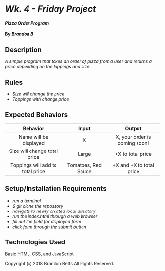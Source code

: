 # _Wk. 4 - Friday Project_

#### _Pizza Order Program_

#### By _**Brandon B**_

## Description

_A simple program that takes an order of pizza from a user and returns a price depending on the toppings and size._

## Rules
* _Size will change the price_
* _Toppings with change price_

## Expected Behaviors

|Behavior  |     Input     | Output|
|:----------:|:-------------:|:------:|
| Name will be displayed | X | X, your order is coming soon! |
| Size will change total price | Large | +X to total price |
| Toppings will add to total price | Tomatoes, Red Sauce | +X and +X to total price |

## Setup/Installation Requirements

* _run a terminal_
* _$ git clone the repository_
* _navigate to newly created local directory_
* _run the index.html through a web browser_
* _fill out the field for displayed form_
* _click form through the submit button_


## Technologies Used

Basic HTML, CSS, and JavaScript

Copyright (c) 2018 Brandon Betts All Rights Reserved.

